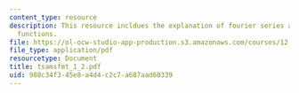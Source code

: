 ```yaml
---
content_type: resource
description: This resource incldues the explanation of fourier series and time-limited
  functions.
file: https://ol-ocw-studio-app-production.s3.amazonaws.com/courses/12-864-inference-from-data-and-models-spring-2005/988c34f345e8a4d4c2c7a687aad60339_tsamsfmt_1_2.pdf
file_type: application/pdf
resourcetype: Document
title: tsamsfmt_1_2.pdf
uid: 988c34f3-45e8-a4d4-c2c7-a687aad60339
---
```

